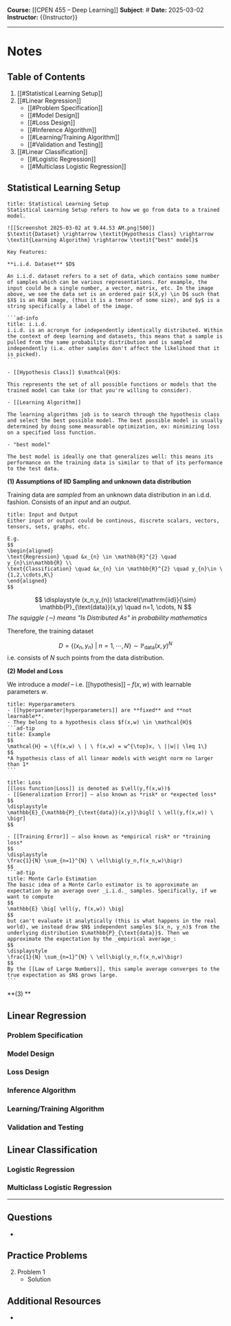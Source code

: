 **Course:** [[CPEN 455 – Deep Learning]]
**Subject**: #
**Date:** 2025-03-02  
**Instructor:** {{Instructor}}

---
# Notes

## Table of Contents

1. [[#Statistical Learning Setup]]
2. [[#Linear Regression]]
	- [[#Problem Specification]]
	- [[#Model Design]]
	- [[#Loss Design]]
	- [[#Inference Algorithm]]
	- [[#Learning/Training Algorithm]]
	- [[#Validation and Testing]]
3. [[#Linear Classification]]
	- [[#Logistic Regression]]
	- [[#Multiclass Logistic Regression]]

## Statistical Learning Setup

````ad-summary
title: Statistical Learning Setup
Statistical Learning Setup refers to how we go from data to a trained model.

![[Screenshot 2025-03-02 at 9.44.53 AM.png|500]]
$\textit{Dataset} \rightarrow \textit{Hypothesis Class} \rightarrow \textit{Learning Algorithm} \rightarrow \textit{"best" model}$

Key Features:

**i.i.d. Dataset** $D$

An i.i.d. dataset refers to a set of data, which contains some number of samples which can be various representations. For example, the input could be a single number, a vector, matrix, etc. In the image above, we see the data set is an ordered pair $(X,y) \in D$ such that $X$ is an RGB image, (thus it is a tensor of some size), and $y$ is a string specifically a label of the image.

```ad-info
title: i.i.d.
i.i.d. is an acronym for independently identically distributed. Within the context of deep learning and datasets, this means that a sample is pulled from the same probability distribution and is sampled independently (i.e. other samples don't affect the likelihood that it is picked).
```

- [[Hypothesis Class]] $\mathcal{H}$:

This represents the set of all possible functions or models that the trained model can take (or that you're willing to consider). 

- [[Learning Algorithm]]

The learning algorithms job is to search through the hypothesis class and select the best possible model. The best possible model is usually determined by doing some measurable optimization, ex: minimizing loss on a specified loss function.  

- "best model"

The best model is ideally one that generalizes well: this means its performance on the training data is similar to that of its performance to the test data. 
````

**(1) Assumptions of IID Sampling and unknown data distribution**

Training data are *sampled* from an unknown data distribution in an i.d.d. fashion. Consists of an *input* and an *output*.

```ad-warning
title: Input and Output
Either input or output could be continous, discrete scalars, vectors, tensors, sets, graphs, etc.

E.g.
$$
\begin{aligned}
\text{Regression} \quad &x_{n} \in \mathbb{R}^{2} \quad y_{n}\in\mathbb{R} \\
\text{Classification} \quad &x_{n} \in \mathbb{R}^{2} \quad y_{n}\in \{1,2,\cdots,K\}
\end{aligned}
$$
```

$$
\displaystyle
(x_n,y_{n}) \stackrel{\mathrm{iid}}{\sim} \mathbb{P}_{\text{data}}(x,y) \quad n=1, \cdots, N
$$
*The squiggle ($\sim$) means "Is Distributed As" in probability mathematics*

Therefore, the training dataset

$$
D = \{(x_{n}, y_{n}) \ | \ n=1,\cdots,N\} \sim \mathbb{P}_{\text{data}}(x,y)^N
$$
i.e. consists of $N$ such points from the data distribution.

**(2) Model and Loss**

We introduce a *model* – i.e. [[hypothesis]] – $f(x,w)$ with learnable parameters $w$.

````ad-note
title: Hyperparameters
- [[hyperparameter|hyperparameters]] are **fixed** and **not learnable**.
- They belong to a hypothesis class $f(x,w) \in \mathcal{H}$
```ad-tip
title: Example
$$
\mathcal{H} = \{f(x,w) \ | \ f(x,w) = w^{\top}x, \ ||w|| \leq 1\}
$$
*A hypothesis class of all linear models with weight norm no larger than 1*
```
````

````ad-note
title: Loss
[[loss function|Loss]] is denoted as $\ell(y,f(x,w))$
- [[Generalization Error]] – also known as *risk* or *expected loss*
$$
\displaystyle
\mathbb{E}_{\mathbb{P}_{\text{data}}(x,y)}\bigl[ \ \ell(y,f(x,w)) \ \bigr]
$$

- [[Training Error]] – also known as *empirical risk* or *training loss*
$$
\displaystyle
\frac{1}{N} \sum_{n=1}^{N} \ \ell\bigl(y_n,f(x_n,w)\bigr)
$$
```ad-tip
title: Monte Carlo Estimation
The basic idea of a Monte Carlo estimator is to approximate an expectation by an average over _i.i.d._ samples. Specifically, if we want to compute
$$
\mathbb{E} \big[ \ell(y, f(x,w)) \big]
$$
but can't evaluate it analytically (this is what happens in the real world), we instead draw $N$ independent samples $(x_n, y_n)$ from the underlying distribution $\mathbb{P}_{\text{data}}$​. Then we approximate the expectation by the _empirical average_:
$$
\displaystyle
\frac{1}{N} \sum_{n=1}^{N} \ \ell\bigl(y_n,f(x_n,w)\bigr)
$$
By the [[Law of Large Numbers]], this sample average converges to the true expectation as $N$ grows large.
```

````

**(3) **

## Linear Regression

### Problem Specification

### Model Design

### Loss Design

### Inference Algorithm

### Learning/Training Algorithm

### Validation and Testing 

## Linear Classification

### Logistic Regression

### Multiclass Logistic Regression

---
## Questions
- 
## Practice Problems 
2. Problem 1
	- Solution
## Additional Resources
- 
